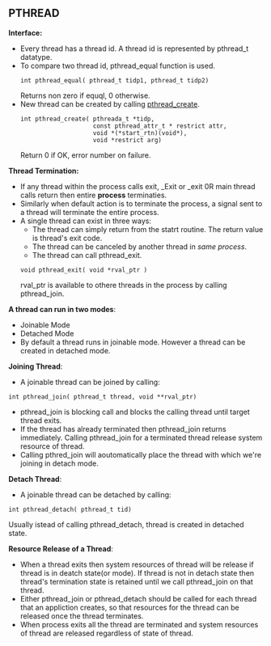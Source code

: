 ## PTHREAD

**Interface:**
- Every thread has a thread id. A thread id is represented by pthread_t datatype.
- To compare two thread id, pthread_equal function is used.
  ```
  int pthread_equal( pthread_t tidp1, pthread_t tidp2)
  ```
  Returns non zero if equql, 0 otherwise.
- New thread can be created by calling [pthread_create](http://man7.org/linux/man-pages/man3/pthread_create.3.html).
  ```
  int pthread_create( pthreada_t *tidp, 
                      const pthread_attr_t * restrict attr, 
                      void *(*start_rtn)(void*), 
                      void *restrict arg)
  ```
  Return 0 if OK, error number on failure.

**Thread Termination:**
- If any thread within the process calls exit, \_Exit or \_exit 0R main thread calls return then entire **process** terminaties.
- Similarly when default action is to terminate the process, a signal sent to a thread will terminate the entire process.
- A single thread can exist in three ways:
  - The thread can simply return from the statrt routine. The return value is thread's exit code.
  - The thread can be canceled by another thread in *same process*.
  - The thread can call pthread_exit.
  ```
  void pthread_exit( void *rval_ptr )
  ```
    rval_ptr is available to othere threads in the process by calling pthread_join.
    
**A thread can run in two modes**:
- Joinable Mode
- Detached Mode
- By default a thread runs in joinable mode. However a thread can be created in detached mode.

**Joining Thread**:
- A joinable thread can be joined by calling:
```
int pthread_join( pthread_t thread, void **rval_ptr)
```
  - pthread_join is blocking call and blocks the calling thread until target thread exits.
  - If the thread has already terminated then pthread_join returns immediately. Calling pthread_join for a terminated thread release system resource of thread. 
  - Calling pthred_join will aoutomatically place the thread with which we're joining in detach mode.

**Detach Thread**:
- A joinable thread can be detached by calling:
```
int pthread_detach( pthread_t tid)
```
Usually istead of calling pthread_detach, thread is created in detached state.

**Resource Release of a Thread**:
- When a thread exits then system resources of thread will be release if thread is in deatch state(or mode). If thread is not in detach state then thread's termination state is retained until we call pthread_join on that thread.
- Either pthread_join or pthread_detach should be called for each thread that an appliction creates, so that resources for the thread can be released once the thread terminates.
- When process exits all the thread are terminated and system resources of thread are released regardless of state of thread.

